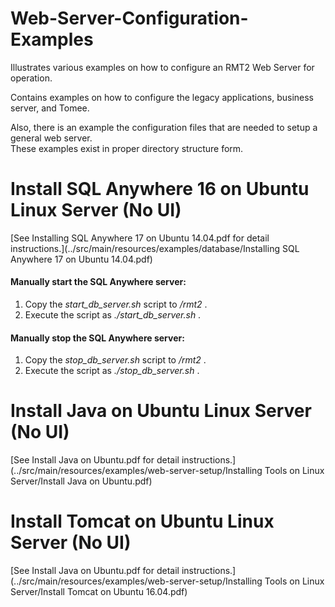 # Web-Server-Configuration-Examples
Illustrates various examples on how to configure an RMT2 Web Server for operation.

Contains examples on how to configure the legacy applications, business server, and Tomee.   

Also, there is an example the configuration files that are needed to setup a general web server.  
These examples exist in proper directory structure form.



# Install SQL Anywhere 16 on Ubuntu Linux Server (No UI)
[See Installing SQL Anywhere 17 on Ubuntu 14.04.pdf for detail instructions.](../src/main/resources/examples/database/Installing SQL Anywhere 17 on Ubuntu 14.04.pdf)

#### Manually start the SQL Anywhere server:  
  1. Copy the *start_db_server.sh* script to */rmt2* .
  2. Execute the script as *./start_db_server.sh* .
  
#### Manually stop the SQL Anywhere server:  
  1. Copy the *stop_db_server.sh* script to */rmt2* .
  2. Execute the script as *./stop_db_server.sh* .



# Install Java on Ubuntu Linux Server (No UI)
[See Install Java on Ubuntu.pdf for detail instructions.](../src/main/resources/examples/web-server-setup/Installing Tools on Linux Server/Install Java on Ubuntu.pdf)

# Install Tomcat on Ubuntu Linux Server (No UI)
[See Install Java on Ubuntu.pdf for detail instructions.](../src/main/resources/examples/web-server-setup/Installing Tools on Linux Server/Install Tomcat on Ubuntu 16.04.pdf)